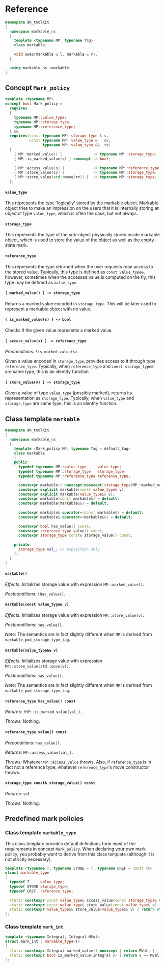 # Reference

```c++
namespace ak_toolkit
{
  namespace markable_ns
  {
    template <typename MP, typename Tag>
    class markable;
    
    void swap(markable & l, markable & r);
  }

  using markable_ns::markable;
}
```

## Concept `Mark_policy`

```c++
template <typename MP>
concept bool Mark_policy =
  requires
  {
    typename MP::value_type;
    typename MP::storage_type;
    typename MP::reference_type;
  } &&
  requires(const typename MP::storage_type & s,
           const typename MP::value_type &   cv,
                 typename MP::value_type &&  rv)
  {
    { MP::marked_value() }              -> typename MP::storage_type;
    { MP::is_marked_value(s) } noexcept -> bool;
    
    { MP::access_value(s) }             -> typename MP::reference_type;
    { MP::store_value(cv) }             -> typename MP::storage_type;
    { MP::store_value(std::move(rv)) }  -> typename MP::storage_type;
  };
```

#### `value_type`
This represents the type 'logically' stored by the markable object. Markable object tries to make an impression on the users that it is internally storing an objectof type `value_type`, which is often the case, but not always.

#### `storage_type`
This represents the type of the sub-object physically stored inside markable object, which is used to store the value of the object as well as the empty-state mark. 

#### `reference_type`
This represents the type returned when the user requests read access to the stored value. Typically, this type is defined as `const value_type&`, however, sometimes when the accessed value is computed on the fly, this type may be defined as `value_type`.

#### `{ marked_value() } -> storage_type`
Returns a marked value encoded in `storage_type`. This will be later used to represent a markable object with no value.

#### `{ is_marked_value(s) } -> bool`
Checks if the given value represents a marked value.

#### `{ access_value(s) } -> reference_type`
*Preconditions:* `!is_marked_value(s)`.

Given a value encoded in `storage_type`, provides access to it through type `reference_type`. Typically, when `reference_type` and `const storage_type&` are same type, this is an identity function.

#### `{ store_value(v) } -> storage_type`
Given a value of type `value_type` (possibly marked), returns its representation as `storage_type`. Typically, when `value_type` and `storage_type` are same type, this is an identity function.

## Class template `markable`

```c++
namespace ak_toolkit
{
  namespace markable_ns
  {
    template <Mark_policy MP, typename Tag = default_tag>
    class markable
    {
    public:
      typedef typename MP::value_type     value_type;
      typedef typename MP::storage_type   storage_type;
      typedef typename MP::reference_type reference_type;

      constexpr markable() noexcept(noexcept(storage_type{MP::marked_value{}}));
      constexpr explicit markable(const value_type& v);
      constexpr explicit markable(value_type&& v);
      constexpr markable(const markable&) = default;
      constexpr markable(markable&&) = default;
      
      constexpr markable& operator=(const markable&) = default;
      constexpr markable& operator=(markable&&) = default;
      
      constexpr bool has_value() const;
      constexpr reference_type value() const;
      constexpr storage_type const& storage_value() const;
      
    private:
      storage_type val_; // exposition only
    };
  }
}
```

#### `markable()`

*Effects:* Initializes storage value with expression `MP::marked_value()`. 

*Postconditions:* `!has_value()`.

#### `markable(const value_type& v)`

*Effects:* Initializes storage value with expression `MP::store_value(v)`. 

*Postconditions:* `has_value()`.

*Note:* The semantics are in fact slightly different when `MP` is derived from `markable_pod_storage_type_tag`.

#### `markable(value_type&& v)`

*Effects:* Initializes storage value with expression `MP::store_value(std::move(v))`. 

*Postconditions:* `has_value()`.

*Note:* The semantics are in fact slightly different when `MP` is derived from `markable_pod_storage_type_tag`.

#### `reference_type has_value() const`

*Returns:* `!MP::is_marked_value(val_)`.

*Throws:* Nothing.


#### `reference_type value() const`

*Preconditions:* `has_value()`.

*Returns:* `MP::access_value(val_)`.

*Throws:* Whatever `MP::access_value` throws. Also, if `reference_type` is in fact not a reference type, whatever `reference_type`'s move constructor throws.


#### `storage_type const& storage_value() const`

*Returns:* `val_`.

*Throws:* Nothing.

## Predefined mark policies

### Class template `markable_type`

This class template provides default definitions form most of the requirements in concept `Mark_policy`. When declaring your own mark policy, you probably want to derive from this class template (although it is not strictly necessary). 

```c++
template <typename T, typename STORE = T, typename CREF = const T&>
struct markable_type
{
  typedef T     value_type;
  typedef STORE storage_type;
  typedef CREF  reference_type;
  
  static constexpr const value_type& access_value(const storage_type& v) { return v; }
  static constexpr const value_type& store_value(const value_type& v) { return v; }
  static constexpr value_type&& store_value(value_type&& v) { return std::move(v); }
};
```

### Class template `mark_int`

```c++
template <typename Integral, Integral MVal>
struct mark_int : markable_type<T>
{
  static constexpr Integral marked_value() noexcept { return MVal; }
  static constexpr bool is_marked_value(Integral v) { return v == MVal; }
};
```
